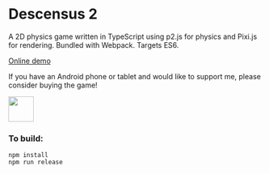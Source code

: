 # Descensus 2

A 2D physics game written in TypeScript using p2.js for physics and Pixi.js for rendering.
Bundled with Webpack. Targets ES6.

[Online demo](https://tomwhall.github.io/descensus2)

If you have an Android phone or tablet and would like to support me, please consider buying the game!

<a href="https://play.google.com/store/apps/details?id=com.booleanoperations.descensus2"><img src="http://i.imgur.com/bLWWj4r.png" height="50"></a>

### To build:
```
npm install
npm run release
```
